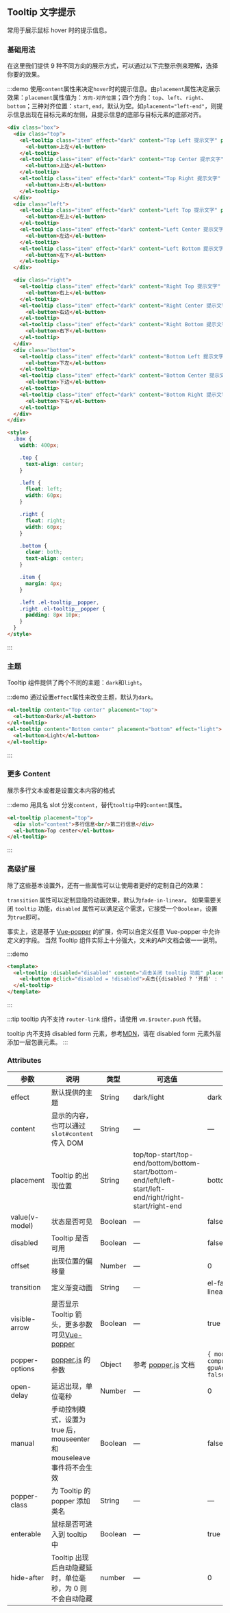 <script>
  export default {
    data() {
      return {
        disabled: false
      };
    }
  };
</script>
<style>
  .demo-tooltip {
    .el-tooltip + .el-tooltip {
      margin-left: 15px;
    }
    .box {
      width: 400px;

      .top {
        text-align: center;
      }

      .left {
        float: left;
        width: 60px;
      }

      .right {
        float: right;
        width: 60px;
      }

      .bottom {
        clear: both;
        text-align: center;
      }

      .item {
        margin: 4px;
      }

      .left .el-tooltip__popper,
      .right .el-tooltip__popper {
        padding: 8px 10px;
      }
      .el-tooltip {
        margin-left: 0;
      }
    }
  }
</style>

## Tooltip 文字提示

常用于展示鼠标 hover 时的提示信息。

### 基础用法

在这里我们提供 9 种不同方向的展示方式，可以通过以下完整示例来理解，选择你要的效果。

:::demo 使用`content`属性来决定`hover`时的提示信息。由`placement`属性决定展示效果：`placement`属性值为：`方向-对齐位置`；四个方向：`top`、`left`、`right`、`bottom`；三种对齐位置：`start`, `end`，默认为空。如`placement="left-end"`，则提示信息出现在目标元素的左侧，且提示信息的底部与目标元素的底部对齐。

```html
<div class="box">
  <div class="top">
    <el-tooltip class="item" effect="dark" content="Top Left 提示文字" placement="top-start">
      <el-button>上左</el-button>
    </el-tooltip>
    <el-tooltip class="item" effect="dark" content="Top Center 提示文字" placement="top">
      <el-button>上边</el-button>
    </el-tooltip>
    <el-tooltip class="item" effect="dark" content="Top Right 提示文字" placement="top-end">
      <el-button>上右</el-button>
    </el-tooltip>
  </div>
  <div class="left">
    <el-tooltip class="item" effect="dark" content="Left Top 提示文字" placement="left-start">
      <el-button>左上</el-button>
    </el-tooltip>
    <el-tooltip class="item" effect="dark" content="Left Center 提示文字" placement="left">
      <el-button>左边</el-button>
    </el-tooltip>
    <el-tooltip class="item" effect="dark" content="Left Bottom 提示文字" placement="left-end">
      <el-button>左下</el-button>
    </el-tooltip>
  </div>

  <div class="right">
    <el-tooltip class="item" effect="dark" content="Right Top 提示文字" placement="right-start">
      <el-button>右上</el-button>
    </el-tooltip>
    <el-tooltip class="item" effect="dark" content="Right Center 提示文字" placement="right">
      <el-button>右边</el-button>
    </el-tooltip>
    <el-tooltip class="item" effect="dark" content="Right Bottom 提示文字" placement="right-end">
      <el-button>右下</el-button>
    </el-tooltip>
  </div>
  <div class="bottom">
    <el-tooltip class="item" effect="dark" content="Bottom Left 提示文字" placement="bottom-start">
      <el-button>下左</el-button>
    </el-tooltip>
    <el-tooltip class="item" effect="dark" content="Bottom Center 提示文字" placement="bottom">
      <el-button>下边</el-button>
    </el-tooltip>
    <el-tooltip class="item" effect="dark" content="Bottom Right 提示文字" placement="bottom-end">
      <el-button>下右</el-button>
    </el-tooltip>
  </div>
</div>

<style>
  .box {
    width: 400px;

    .top {
      text-align: center;
    }

    .left {
      float: left;
      width: 60px;
    }

    .right {
      float: right;
      width: 60px;
    }

    .bottom {
      clear: both;
      text-align: center;
    }

    .item {
      margin: 4px;
    }

    .left .el-tooltip__popper,
    .right .el-tooltip__popper {
      padding: 8px 10px;
    }
  }
</style>
```
:::

### 主题

Tooltip 组件提供了两个不同的主题：`dark`和`light`。


:::demo 通过设置`effect`属性来改变主题，默认为`dark`。
```html
<el-tooltip content="Top center" placement="top">
  <el-button>Dark</el-button>
</el-tooltip>
<el-tooltip content="Bottom center" placement="bottom" effect="light">
  <el-button>Light</el-button>
</el-tooltip>
```
:::

### 更多 Content

展示多行文本或者是设置文本内容的格式

:::demo 用具名 slot 分发`content`，替代`tooltip`中的`content`属性。
```html
<el-tooltip placement="top">
  <div slot="content">多行信息<br/>第二行信息</div>
  <el-button>Top center</el-button>
</el-tooltip>
```
:::

### 高级扩展

除了这些基本设置外，还有一些属性可以让使用者更好的定制自己的效果：

`transition` 属性可以定制显隐的动画效果，默认为`fade-in-linear`。
如果需要关闭 `tooltip` 功能，`disabled` 属性可以满足这个需求，它接受一个`Boolean`，设置为`true`即可。

事实上，这是基于 [Vue-popper](https://github.com/element-component/vue-popper) 的扩展，你可以自定义任意 Vue-popper 中允许定义的字段。
当然 Tooltip 组件实际上十分强大，文末的API文档会做一一说明。

:::demo
```html
<template>
  <el-tooltip :disabled="disabled" content="点击关闭 tooltip 功能" placement="bottom" effect="light">
    <el-button @click="disabled = !disabled">点击{{disabled ? '开启' : '关闭'}} tooltip 功能</el-button>
  </el-tooltip>
</template>
```
:::

:::tip
tooltip 内不支持 `router-link` 组件，请使用 `vm.$router.push` 代替。

tooltip 内不支持 disabled form 元素，参考[MDN](https://developer.mozilla.org/en-US/docs/Web/Events/mouseenter)，请在 disabled form 元素外层添加一层包裹元素。
:::

### Attributes
| 参数               | 说明                                                     | 类型              | 可选值      | 默认值 |
|--------------------|----------------------------------------------------------|-------------------|-------------|--------|
|  effect        |  默认提供的主题  | String            | dark/light | dark  |
|  content        |  显示的内容，也可以通过 `slot#content` 传入 DOM  | String            | — | — |
|  placement        |  Tooltip 的出现位置  | String           |  top/top-start/top-end/bottom/bottom-start/bottom-end/left/left-start/left-end/right/right-start/right-end |  bottom |
|  value(v-model) |  状态是否可见  | Boolean           | — |  false |
|  disabled       |  Tooltip 是否可用  | Boolean           | — |  false |
|  offset        |  出现位置的偏移量  | Number           | — |  0 |
|  transition     |  定义渐变动画      | String             | — | el-fade-in-linear |
|  visible-arrow   |  是否显示 Tooltip 箭头，更多参数可见[Vue-popper](https://github.com/element-component/vue-popper) | Boolean | — | true |
|  popper-options        | [popper.js](https://popper.js.org/documentation.html) 的参数 | Object            | 参考 [popper.js](https://popper.js.org/documentation.html) 文档 | `{ modifiers: { computeStyle: { gpuAcceleration: false }}}` |
| open-delay | 延迟出现，单位毫秒 | Number | — | 0 |
| manual | 手动控制模式，设置为 true 后，mouseenter 和 mouseleave 事件将不会生效 | Boolean | — | false |
| popper-class | 为 Tooltip 的 popper 添加类名 | String | — | — |
| enterable | 鼠标是否可进入到 tooltip 中 | Boolean | — | true |
| hide-after | Tooltip 出现后自动隐藏延时，单位毫秒，为 0 则不会自动隐藏 | number | — | 0 |

